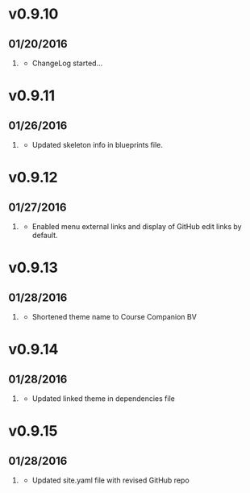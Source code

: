 # v0.9.10
## 01/20/2016

1. [](#new)
    * ChangeLog started...

# v0.9.11
## 01/26/2016

1. [](#bugfix)
    * Updated skeleton info in blueprints file.

# v0.9.12
## 01/27/2016

1. [](#new)
    * Enabled menu external links and display of GitHub edit links by default.

# v0.9.13
## 01/28/2016

1. [](#bugfix)
    * Shortened theme name to Course Companion BV

# v0.9.14
## 01/28/2016

1. [](#bugfix)
    * Updated linked theme in dependencies file

# v0.9.15
## 01/28/2016

1. [](#bugfix)
    * Updated site.yaml file with revised GitHub repo
